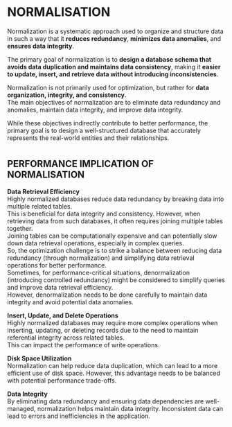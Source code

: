 # NORMALISATION

 Normalization is a systematic approach used to organize and structure data in such a way that it **reduces redundancy**, **minimizes data anomalies**, and **ensures data integrity**. 
 
 The primary goal of normalization is to **design a database schema that avoids data duplication and maintains data consistency**, making it **easier to update, insert, and retrieve data without introducing inconsistencies**.

Normalization is not primarily used for optimization, but rather for **data organization, integrity, and consistency**. <br>
The main objectives of normalization are to eliminate data redundancy and anomalies, maintain data integrity, and improve data integrity. 

While these objectives indirectly contribute to better performance, the primary goal is to design a well-structured database that accurately represents the real-world entities and their relationships.

#







## PERFORMANCE IMPLICATION OF NORMALISATION

**Data Retrieval Efficiency** <br>
Highly normalized databases reduce data redundancy by breaking data into multiple related tables. <br>
This is beneficial for data integrity and consistency. However, when retrieving data from such databases, it often requires joining multiple tables together. <br>
Joining tables can be computationally expensive and can potentially slow down data retrieval operations, especially in complex queries. <br>
So, the optimization challenge is to strike a balance between reducing data redundancy (through normalization) and simplifying data retrieval operations for better performance. <br>
Sometimes, for performance-critical situations, denormalization (introducing controlled redundancy) might be considered to simplify queries and improve data retrieval efficiency. <br>
However, denormalization needs to be done carefully to maintain data integrity and avoid potential data anomalies. <br>

**Insert, Update, and Delete Operations** <br>
Highly normalized databases may require more complex operations when inserting, updating, or deleting records due to the need to maintain referential integrity across related tables. <br>
This can impact the performance of write operations.

**Disk Space Utilization** <br>
Normalization can help reduce data duplication, which can lead to a more efficient use of disk space. However, this advantage needs to be balanced with potential performance trade-offs.

**Data Integrity** <br>
By eliminating data redundancy and ensuring data dependencies are well-managed, normalization helps maintain data integrity. Inconsistent data can lead to errors and inefficiencies in the application.



 
